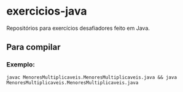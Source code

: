 # exercicios-java
Repositórios para exercícios desafiadores feito em Java.

## Para compilar
### Exemplo:
```
javac MenoresMultiplicaveis.MenoresMultiplicaveis.java && java MenoresMultiplicaveis.MenoresMultiplicaveis.java
```
